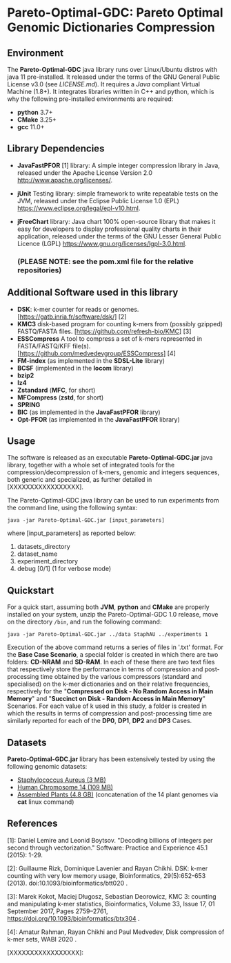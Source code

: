 # Pareto-Optimal-GDC: Pareto Optimal Genomic Dictionaries Compression

## Environment

The **Pareto-Optimal-GDC** java library runs over Linux/Ubuntu distros with java 11 pre-installed. It released under the terms of the GNU General Public License v3.0 (see *LICENSE.md*). It requires a *Java* compliant Virtual Machine (1.8+).  It integrates libraries written in C++ and python, which is why the following pre-installed environments are required: 

- **python** 3.7+
- **CMake** 3.25+
- **gcc** 11.0+


## Library Dependencies

- **JavaFastPFOR** [1] library: A simple integer compression library in Java, released under the Apache License Version 2.0 http://www.apache.org/licenses/.

- **jUnit** Testing library: simple framework to write repeatable tests on the JVM, released under the Eclipse Public License 1.0 (EPL) https://www.eclipse.org/legal/epl-v10.html. 

- **jFreeChart** library: Java chart 100% open-source library that makes it easy for developers to display professional quality charts in their application, released under the terms of the GNU Lesser General Public Licence (LGPL) https://www.gnu.org/licenses/lgpl-3.0.html.

  ### (PLEASE NOTE: see the pom.xml file for the relative repositories)


## Additional Software used in this library

- **DSK**: k-mer counter for reads or genomes. [https://gatb.inria.fr/software/dsk/] [2]
- **KMC3** disk-based program for counting k-mers from (possibly gzipped) FASTQ/FASTA files. [https://github.com/refresh-bio/KMC] [3]
- **ESSCompress** A tool to compress a set of k-mers represented in FASTA/FASTQ/KFF file(s). [https://github.com/medvedevgroup/ESSCompress] [4]
- **FM-index** (as implemented in the **SDSL-Lite** library)
- **BCSF** (implemented in the **locom** library)
- **bzip2**
- **lz4**
- **Zstandard** (**MFC**, for short)
- **MFCompress** (**zstd**, for short)
- **SPRING**
- **BIC** (as implemented in the **JavaFastPFOR** library)
- **Opt-PFOR** (as implemented in the **JavaFastPFOR** library)



## Usage

The software is released as an executable **Pareto-Optimal-GDC.jar** java library, together with a whole set of integrated tools for the compression/decompression of k-mers, genomic and integers sequences, both generic and specialized, as further detailed in [XXXXXXXXXXXXXXXXX]. 

The Pareto-Optimal-GDC java library can be used to run experiments from the command line, using the following syntax:


`java -jar Pareto-Optimal-GDC.jar [input_parameters]`

where [input_parameters] as reported below:
1) datasets_directory
2) dataset_name 
3) experiment_directory 
4) debug [0/1] (1 for verbose mode)


## Quickstart
For a quick start, assuming both **JVM**, **python** and **CMake** are properly installed on your system, unzip the Pareto-Optimal-GDC 1.0 release, move on the directory `/bin`, and run the following command:

`java -jar Pareto-Optimal-GDC.jar ../data StaphAU ../experiments 1`


Execution of the above command returns a series of files in '.txt' format. For the **Base Case Scenario**, a special folder is created in which there are two folders: **CD-NRAM** and **SD-RAM**. In each of these there are two text files that respectively store the performance in terms of compression and post-processing time obtained by the various compressors (standard and specialised) on the k-mer dictionaries and on their relative frequencies, respectively for the "**Compressed on Disk - No Random Access in Main Memory**" and "**Succinct on Disk - Random Access in Main Memory**" Scenarios. For each value of k used in this study, a folder is created in which the results in terms of compression and post-processing time are similarly reported for each of the **DP0**, **DP1**, **DP2** and **DP3** Cases.



## Datasets

**Pareto-Optimal-GDC.jar** library has been extensively tested by using the following genomic datasets:
- [Staphylococcus Aureus (3 MB)](https://www.ncbi.nlm.nih.gov/nuccore/NC_010079.1?report=fasta)
- [Human Chromosome 14 (109 MB)](https://www.ncbi.nlm.nih.gov/assembly/GCF_000001405.14/)
- [Assembled Plants (4.8 GB)](http://afproject.org/media/genome/std/assembled/plants/dataset/assembled-plants.zip) (concatenation of the 14 plant genomes via **cat** linux command)


## References
[1]: Daniel Lemire and Leonid Boytsov. "Decoding billions of integers per second through vectorization." Software: Practice and Experience 45.1 (2015): 1-29.

[2]: Guillaume Rizk, Dominique Lavenier and Rayan Chikhi. DSK: k-mer counting with very low memory usage, Bioinformatics, 29(5):652-653 (2013). doi:10.1093/bioinformatics/btt020 .

[3]:  Marek Kokot, Maciej Długosz, Sebastian Deorowicz, KMC 3: counting and manipulating k-mer statistics, Bioinformatics, Volume 33, Issue 17, 01 September 2017, Pages 2759–2761, https://doi.org/10.1093/bioinformatics/btx304 .

[4]: Amatur Rahman, Rayan Chikhi and Paul Medvedev, Disk compression of k-mer sets, WABI 2020 .

[XXXXXXXXXXXXXXXXX]:

